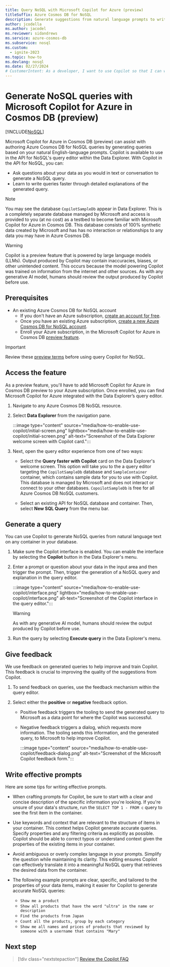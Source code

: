 ```yaml
---
title: Query NoSQL with Microsoft Copilot for Azure (preview)
titleSuffix: Azure Cosmos DB for NoSQL
description: Generate suggestions from natural language prompts to write NoSQL queries using Microsoft Copilot for Azure in Cosmos DB (preview).
author: jcodella
ms.author: jacodel
ms.reviewer: sidandrews
ms.service: azure-cosmos-db
ms.subservice: nosql
ms.custom:
  - ignite-2023
ms.topic: how-to
ms.devlang: nosql
ms.date: 02/27/2024
# CustomerIntent: As a developer, I want to use Copilot so that I can write queries faster and easier.
---
```


# Generate NoSQL queries with Microsoft Copilot for Azure in Cosmos DB (preview)

[!INCLUDE[NoSQL](../../includes/appliesto-nosql.md)]

Microsoft Copilot for Azure in Cosmos DB (preview) can assist with authoring Azure Cosmos DB for NoSQL queries by generating queries based on your natural English-language prompts. Copilot is available to use in the API for NoSQL's query editor within the Data Explorer. With Copilot in the API for NoSQL, you can:

- Ask questions about your data as you would in text or conversation to generate a NoSQL query.
- Learn to write queries faster through detailed explanations of the generated query.

> [!NOTE]
> You may see the database `CopilotSampleDb` appear in Data Explorer. This is a completely separate database managed by Microsoft and access is provided to you (at no cost) as a testbed to become familiar with Microsoft Copilot for Azure in Cosmos DB. This database consists of 100% synthetic data created by Microsoft and has has no interaction or relationships to any data you may have in Azure Cosmos DB.


> [!WARNING]
> Copilot is a preview feature that is powered by large language models (LLMs). Output produced by Copilot may contain inaccuracies, biases, or other unintended content. This occurs because the model powering Copilot was trained on information from the internet and other sources. As with any generative AI model, humans should review the output produced by Copilot before use.

## Prerequisites

- An existing Azure Cosmos DB for NoSQL account
  - If you don't have an Azure subscription, [create an account for free](https://azure.microsoft.com/free).
  - Once you have an existing Azure subscription, [create a new Azure Cosmos DB for NoSQL account](../quickstart-portal.md).
  - Enroll your Azure subscription, in the Microsoft Copilot for Azure in Cosmos DB [preview feature](/azure/azure-resource-manager/management/preview-features).
 
> [!IMPORTANT]
> Review these [preview terms](https://azure.microsoft.com/support/legal/preview-supplemental-terms/#AzureOpenAI-PoweredPreviews) before using query Copilot for NoSQL.

## Access the feature
As a preview feature, you'll have to add Microsoft Copilot for Azure in Cosmos DB preview to your Azure subscription. Once enrolled, you can find Microsoft Copilot for Azure integrated with the Data Explorer’s query editor.

1. Navigate to any Azure Cosmos DB NoSQL resource.

1. Select **Data Explorer** from the navigation pane.

    :::image type="content" source="media/how-to-enable-use-copilot/initial-screen.png" lightbox="media/how-to-enable-use-copilot/initial-screen.png" alt-text="Screenshot of the Data Explorer welcome screen with Copilot card.":::

1. Next, open the query editor experience from one of two ways:

   - Select the **Query faster with Copilot** card on the Data Explorer's welcome screen. This option will take you to the a query editor targeting the `CopilotSampleDb` database and `SampleContainer` container, which contains sample data for you to use with Copilot. This database is managed by Microsoft and does not interact or connect to your other databases. `CopoilotSampleDb` is free for all Azure Cosmos DB NoSQL customers.

   - Select an existing API for NoSQL database and container. Then, select **New SQL Query** from the menu bar.

## Generate a query

You can use Copilot to generate NoSQL queries from natural language text on any container in your database.

1. Make sure the Copilot interface is enabled. You can enable the interface by selecting the **Copilot** button in the Data Explorer's menu.

1. Enter a prompt or question about your data in the input area and then trigger the prompt. Then, trigger the generation of a NoSQL query and explanation in the query editor.

    :::image type="content" source="media/how-to-enable-use-copilot/interface.png" lightbox="media/how-to-enable-use-copilot/interface.png" alt-text="Screenshot of the Copilot interface in the query editor.":::

    > [!WARNING]
    > As with any generative AI model, humans should review the output produced by Copilot before use.

1. Run the query by selecting **Execute query** in the Data Explorer's menu.

## Give feedback

We use feedback on generated queries to help improve and train Copilot. This feedback is crucial to improving the quality of the suggestions from Copilot.

1. To send feedback on queries, use the feedback mechanism within the query editor.

1. Select either the **positive** or **negative** feedback option.

    - Positive feedback triggers the tooling to send the generated query to Microsoft as a data point for where the Copilot was successful.

    - Negative feedback triggers a dialog, which requests more information. The tooling sends this information, and the generated query, to Microsoft to help improve Copilot.

        :::image type="content" source="media/how-to-enable-use-copilot/feedback-dialog.png" alt-text="Screenshot of the Microsoft Copilot feedback form.":::

## Write effective prompts

Here are some tips for writing effective prompts.

- When crafting prompts for Copilot, be sure to start with a clear and concise description of the specific information you're looking. If you're unsure of your data's structure, run the `SELECT TOP 1 - FROM c` query to see the first item in the container.

- Use keywords and context that are relevant to the structure of items in your container. This context helps Copilot generate accurate queries. Specify properties and any filtering criteria as explicitly as possible. Copilot should be able to correct typos or understand context given the properties of the existing items in your container.

- Avoid ambiguous or overly complex language in your prompts. Simplify the question while maintaining its clarity. This editing ensures Copilot can effectively translate it into a meaningful NoSQL query that retrieves the desired data from the container.

- The following example prompts are clear, specific, and tailored to the properties of your data items, making it easier for Copilot to generate accurate NoSQL queries:

  - `Show me a product`
  - `Show all products that have the word "ultra" in the name or description`
  - `Find the products from Japan`
  - `Count all the products, group by each category`
  - `Show me all names and prices of products that reviewed by someone with a username that contains "Mary"`

## Next step

> [!div class="nextstepaction"]
> [Review the Copilot FAQ](../../copilot-faq.yml)
